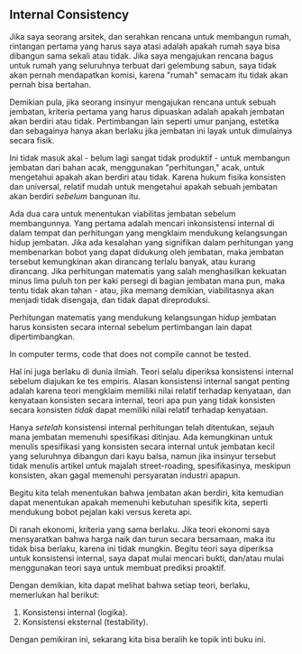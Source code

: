 ## Internal Consistency

Jika saya seorang arsitek, dan serahkan rencana untuk membangun rumah, rintangan pertama yang harus saya atasi adalah apakah rumah saya bisa dibangun sama sekali atau tidak. Jika saya mengajukan rencana bagus untuk rumah yang seluruhnya terbuat dari gelembung sabun, saya tidak akan pernah mendapatkan komisi, karena "rumah" semacam itu tidak akan pernah bisa bertahan.

Demikian pula, jika seorang insinyur mengajukan rencana untuk sebuah jembatan, kriteria pertama yang harus dipuaskan adalah apakah jembatan akan berdiri atau tidak. Pertimbangan lain seperti umur panjang, estetika dan sebagainya hanya akan berlaku jika jembatan ini layak untuk dimulainya secara fisik.

Ini tidak masuk akal - belum lagi sangat tidak produktif - untuk membangun jembatan dari bahan acak, menggunakan "perhitungan," acak, untuk mengetahui apakah akan berdiri atau tidak. Karena hukum fisika konsisten dan universal, relatif mudah untuk mengetahui apakah sebuah jembatan akan berdiri *sebelum* bangunan itu.

Ada dua cara untuk menentukan viabilitas jembatan sebelum membangunnya. Yang pertama adalah mencari inkonsistensi internal di dalam tempat dan perhitungan yang mengklaim mendukung kelangsungan hidup jembatan. Jika ada kesalahan yang signifikan dalam perhitungan yang membenarkan bobot yang dapat didukung oleh jembatan, maka jembatan tersebut kemungkinan akan dirancang terlalu banyak, atau kurang dirancang. Jika perhitungan matematis yang salah menghasilkan kekuatan minus lima puluh ton per kaki persegi di bagian jembatan mana pun, maka tentu tidak akan tahan - atau, jika memang demikian, viabilitasnya akan menjadi tidak disengaja, dan tidak dapat direproduksi.

Perhitungan matematis yang mendukung kelangsungan hidup jembatan harus konsisten secara internal sebelum pertimbangan lain dapat dipertimbangkan.

In computer terms, code that does not compile cannot be tested.

Hal ini juga berlaku di dunia ilmiah. Teori selalu diperiksa konsistensi internal sebelum diajukan ke tes empiris. Alasan konsistensi internal sangat penting adalah karena teori mengklaim memiliki nilai relatif terhadap kenyataan, dan kenyataan konsisten secara internal, teori apa pun yang tidak konsisten secara konsisten *tidak* dapat memiliki nilai relatif terhadap kenyataan.

Hanya *setelah* konsistensi internal perhitungan telah ditentukan, sejauh mana jembatan memenuhi spesifikasi ditinjau. Ada kemungkinan untuk menulis spesifikasi yang konsisten secara internal untuk jembatan kecil yang seluruhnya dibangun dari kayu balsa, namun jika insinyur tersebut tidak menulis artikel untuk majalah street-roading, spesifikasinya, meskipun konsisten, akan gagal memenuhi persyaratan industri apapun.

Begitu kita telah menentukan bahwa jembatan akan berdiri, kita kemudian dapat menentukan apakah memenuhi kebutuhan spesifik kita, seperti mendukung bobot pejalan kaki versus kereta api.

Di ranah ekonomi, kriteria yang sama berlaku. Jika teori ekonomi saya mensyaratkan bahwa harga naik dan turun secara bersamaan, maka itu tidak bisa berlaku, karena ini tidak mungkin. Begitu teori saya diperiksa untuk konsistensi internal, saya dapat mulai mencari bukti, dan/atau mulai menggunakan teori saya untuk membuat prediksi proaktif.

Dengan demikian, kita dapat melihat bahwa setiap teori, berlaku, memerlukan hal berikut:

1. Konsistensi internal (logika).
2. Konsistensi eksternal (testability).

Dengan pemikiran ini, sekarang kita bisa beralih ke topik inti buku ini.